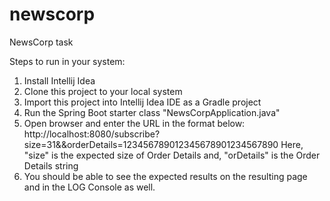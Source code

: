 # newscorp
NewsCorp task

Steps to run in your system:
1. Install Intellij Idea
2. Clone this project to your local system
3. Import this project into Intellij Idea IDE as a Gradle project
4. Run the Spring Boot starter class "NewsCorpApplication.java"
5. Open browser and enter the URL in the format below:
        http://localhost:8080/subscribe?size=31&&orderDetails=123456789012345678901234567890
   Here, "size" is the expected size of Order Details and,
         "orDetails" is the Order Details string
6. You should be able to see the expected results on the resulting page and in the LOG Console as well.
